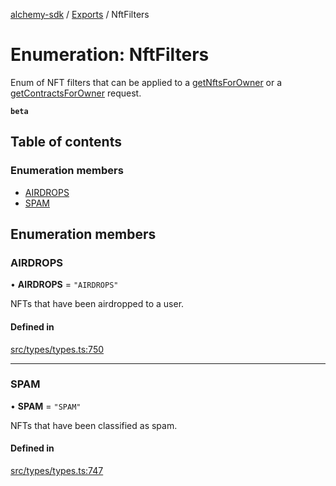 [alchemy-sdk](../README.md) / [Exports](../modules.md) / NftFilters

# Enumeration: NftFilters

Enum of NFT filters that can be applied to a [getNftsForOwner](../classes/NftNamespace.md#getnftsforowner) or a
[getContractsForOwner](../classes/NftNamespace.md#getcontractsforowner) request.

**`beta`**

## Table of contents

### Enumeration members

- [AIRDROPS](NftFilters.md#airdrops)
- [SPAM](NftFilters.md#spam)

## Enumeration members

### AIRDROPS

• **AIRDROPS** = `"AIRDROPS"`

NFTs that have been airdropped to a user.

#### Defined in

[src/types/types.ts:750](https://github.com/alchemyplatform/alchemy-sdk-js/blob/46e9716/src/types/types.ts#L750)

___

### SPAM

• **SPAM** = `"SPAM"`

NFTs that have been classified as spam.

#### Defined in

[src/types/types.ts:747](https://github.com/alchemyplatform/alchemy-sdk-js/blob/46e9716/src/types/types.ts#L747)
